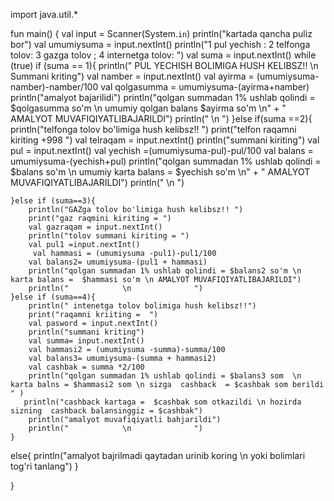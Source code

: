 import java.util.*

fun main() {
    val input = Scanner(System.`in`)
    println("kartada qancha puliz bor")
    val umumiysuma = input.nextInt()
    println("1 pul yechish : 2 telfonga tolov: 3 gazga tolov ; 4  internetga tolov: ")
    val suma = input.nextInt()
    while (true)
        if (suma == 1){
        println(" PUL YECHISH BOLIMIGA HUSH KELIBSZ!! \n Summani kriting")
    val namber = input.nextInt()
    val ayirma = (umumiysuma-namber)-namber/100
        val qolgasumma = umumiysuma-(ayirma+namber)
        println("amalyot bajarilidi")
        println("qolgan summadan 1% ushlab qolindi = $qolgasumma so'm \n umumiy qolgan balans $ayirma so'm \n" +
                " AMALYOT MUVAFIQIYATLIBAJARILDI")
        println("            \n              ")
        }else if(suma ==2){
        println("telfonga tolov bo'limiga hush kelibsz!!  ")
        print("telfon raqamni kiriting +998  ")
         val telraqam = input.nextInt()
        println("summani kiriting")
        val pul = input.nextInt()
        val yechish =(umumiysuma-pul)-pul/100
   val balans = umumiysuma-(yechish+pul)
        println("qolgan summadan 1% ushlab qolindi =  $balans so'm  \n  umumiy karta balans = $yechish so'm \n" +
                " AMALYOT MUVAFIQIYATLIBAJARILDI")
        println("            \n              ")


    }else if (suma==3){
        println("GAZga tolov bo'limiga hush kelibsz!! ")
        print("gaz raqmini kiriting = ")
        val gazraqam = input.nextInt()
        println("tolov summani kiriting = ")
        val pul1 =input.nextInt()
         val hammasi = (umumiysuma -pul1)-pul1/100
        val balans2= umumiysuma-(pul1 + hammasi)
        println("qolgan summadan 1% ushlab qolindi = $balans2 so'm \n karta balans =  $hammasi so'm \n AMALYOT MUVAFIQIYATLIBAJARILDI")
        println("            \n              ")
    }else if (suma==4){
        println(" intenetga tolov bolimiga hush kelibsz!!")
        print("raqamni kriiting =  ")
        val pasword = input.nextInt()
        println("summani kriting")
        val summa= input.nextInt()
        val hammasi2 = (umumiysuma -summa)-summa/100
        val balans3= umumiysuma-(summa + hammasi2)
        val cashbak = summa *2/100
        println("qolgan summadan 1% ushlab qolindi = $balans3 som  \n karta balns = $hammasi2 som \n sizga  cashback  = $cashbak som berildi  " )
       println("cashback kartaga =  $cashbak som otkazildi \n hozirda sizning  cashback balansinggiz = $cashbak")
        println("amalyot muvafiqiyatli bahjarildi")
        println("            \n              ")
    }
else{
    println("amalyot bajrilmadi qaytadan urinib koring \n yoki bolimlari tog'ri tanlang")
}

}
